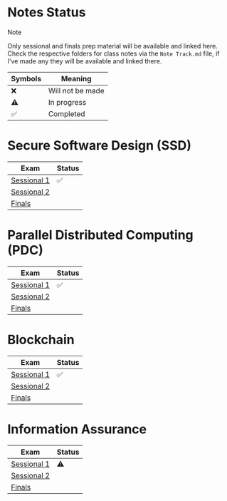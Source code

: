 # Notes Status

> [!NOTE]
> Only sessional and finals prep material will be available and linked here.
> Check the respective folders for class notes via the `Note Track.md` file, if I've made any they will be available and linked there.

| Symbols            | Meaning          |
| ------------------ | ---------------- |
| :x:                | Will not be made |
| :warning:          | In progress      |
| :white_check_mark: | Completed        |

# Secure Software Design (SSD)

| Exam                                                                    | Status             |
| ----------------------------------------------------------------------- | ------------------ |
| [Sessional 1](SSD/Sessional%201%20Prep/Sessional%201%20Prep%20Notes.md) | :white_check_mark: |
| [Sessional 2](SSD/Sessional%202%20Prep/Sessional%202%20Prep%20Notes.md) |                    |
| [Finals](SSD/Finals%20Prep/Finals%20Prep%20Notes.md)                    |                    |

# Parallel Distributed Computing (PDC)

| Exam                                                                    | Status             |
| ----------------------------------------------------------------------- | ------------------ |
| [Sessional 1](PDC/Sessional%201%20Prep/Sessional%201%20Prep%20Notes.md) | :white_check_mark: |
| [Sessional 2](PDC/Sessional%202%20Prep/Sessional%202%20Prep%20Notes.md) |                    |
| [Finals](PDC/Finals%20Prep/Finals%20Prep%20Notes.md)                    |                    | 

# Blockchain

| Exam                                                                           | Status             |
| ------------------------------------------------------------------------------ | ------------------ |
| [Sessional 1](Blockchain/Sessional%201%20Prep/Sessional%201%20Prep%20Notes.md) | :white_check_mark: |
| [Sessional 2](Blockchain/Sessional%202%20Prep/Sessional%202%20Prep%20Notes.md) |                    | 
| [Finals](Blockchain/Finals%20Prep/Finals%20Prep%20Notes.md)                    |                    |

# Information Assurance

| Exam                                                                   | Status    |
| ---------------------------------------------------------------------- | --------- |
| [Sessional 1](IA/Sessional%201%20Prep/Sessional%201%20Prep%20Notes.md) | :warning: |
| [Sessional 2](IA/Sessional%202%20Prep/Sessional%202%20Prep%20Notes.md) |           |
| [Finals](IA/Finals%20Prep/Finals%20Prep%20Notes.md)                   |           |